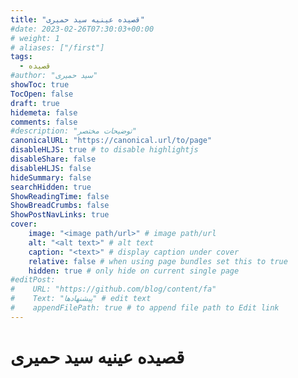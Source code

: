 ```yaml
---
title: "قصیده عینیه سید حمیری"
#date: 2023-02-26T07:30:03+00:00
# weight: 1
# aliases: ["/first"]
tags:
  - قصیده
#author: "سید حمیری"
showToc: true
TocOpen: false
draft: true
hidemeta: false
comments: false
#description: "توضیحات مختصر"
canonicalURL: "https://canonical.url/to/page"
disableHLJS: true # to disable highlightjs
disableShare: false
disableHLJS: false
hideSummary: false
searchHidden: true
ShowReadingTime: false
ShowBreadCrumbs: false
ShowPostNavLinks: true
cover:
    image: "<image path/url>" # image path/url
    alt: "<alt text>" # alt text
    caption: "<text>" # display caption under cover
    relative: false # when using page bundles set this to true
    hidden: true # only hide on current single page
#editPost:
#    URL: "https://github.com/blog/content/fa"
#    Text: "پیشنهادها" # edit text
#    appendFilePath: true # to append file path to Edit link
---
```



# قصیده عینیه سید حمیری

